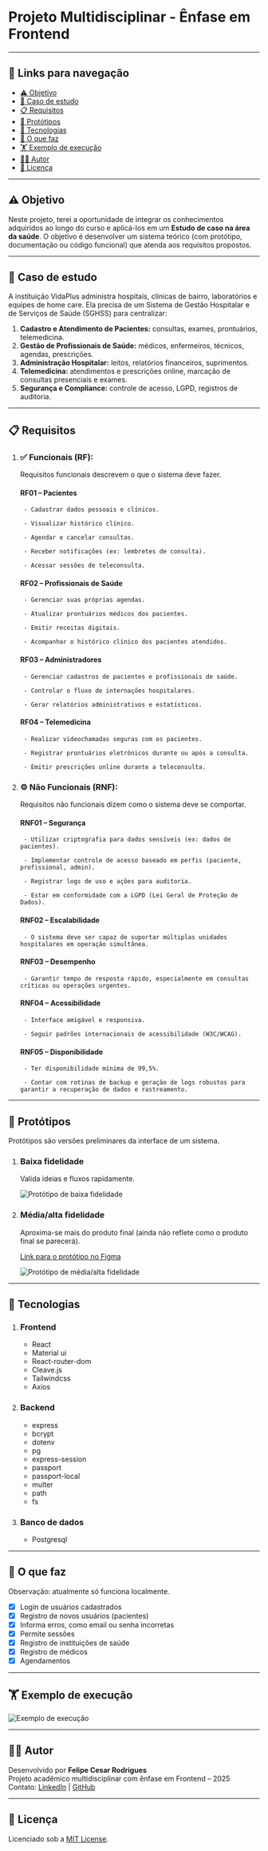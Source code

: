 # Projeto Multidisciplinar - Ênfase em Frontend

---

## 🔗 Links para navegação
- [⚠️ Objetivo](#objetivo)
- [📕 Caso de estudo](#caso-de-estudo)
- [📋 Requisitos](#requisitos)
- [🎨 Protótipos](#prototipos)
- [🤖 Tecnologias](#tecnologias)
- [🏁 O que faz](#oque-faz)
- [🏋️ Exemplo de execução](#exemplo)
- [👨‍💻 Autor](#autor)
- [📄 Licença](#licenca)

---

<div id="objetivo">

## ⚠️ Objetivo
 Neste projeto, terei a oportunidade de integrar os conhecimentos adquiridos ao longo do curso e aplicá-los em um **Estudo de caso na área da saúde**. O objetivo é desenvolver um sistema teórico (com protótipo, documentação ou código funcional) que atenda aos requisitos propostos.

</div>

---

<div id="caso-de-estudo">

## 📕 Caso de estudo
A instituição VidaPlus administra hospitais, clínicas de bairro, laboratórios e equipes de home care. Ela precisa de um Sistema de Gestão Hospitalar e de Serviços de Saúde (SGHSS) para centralizar: 
1. **Cadastro e Atendimento de Pacientes:** consultas, exames, prontuários, telemedicina. 
2. **Gestão de Profissionais de Saúde:** médicos, enfermeiros, técnicos, agendas, prescrições. 
3. **Administração Hospitalar:** leitos, relatórios financeiros, suprimentos. 
4. **Telemedicina:** atendimentos e prescrições online, marcação de consultas presenciais e exames. 
5. **Segurança e Compliance:** controle de acesso, LGPD, registros de auditoria.

</div>

---

<div id="requisitos">

## 📋 Requisitos
1. ### ✅ Funcionais (RF):

    Requisitos funcionais descrevem o que o sistema deve fazer.
    
    #### RF01 – Pacientes
        - Cadastrar dados pessoais e clínicos.

        - Visualizar histórico clínico.

        - Agendar e cancelar consultas.

        - Receber notificações (ex: lembretes de consulta).

        - Acessar sessões de teleconsulta.

    #### RF02 – Profissionais de Saúde
        - Gerenciar suas próprias agendas.

        - Atualizar prontuários médicos dos pacientes.

        - Emitir receitas digitais.

        - Acompanhar o histórico clínico dos pacientes atendidos.

    #### RF03 – Administradores
        - Gerenciar cadastros de pacientes e profissionais de saúde.

        - Controlar o fluxo de internações hospitalares.

        - Gerar relatórios administrativos e estatísticos.

    #### RF04 – Telemedicina
        - Realizar videochamadas seguras com os pacientes.

        - Registrar prontuários eletrônicos durante ou após a consulta.

        - Emitir prescrições online durante a teleconsulta.


2. ### ⚙️ Não Funcionais (RNF):
    
    Requisitos não funcionais dizem como o sistema deve se comportar.

    #### RNF01 – Segurança
        - Utilizar criptografia para dados sensíveis (ex: dados de pacientes).

        - Implementar controle de acesso baseado em perfis (paciente, profissional, admin).

        - Registrar logs de uso e ações para auditoria.

        - Estar em conformidade com a LGPD (Lei Geral de Proteção de Dados).

    #### RNF02 – Escalabilidade
        - O sistema deve ser capaz de suportar múltiplas unidades hospitalares em operação simultânea.

    #### RNF03 – Desempenho
        - Garantir tempo de resposta rápido, especialmente em consultas críticas ou operações urgentes.

    #### RNF04 – Acessibilidade
        - Interface amigável e responsiva.

        - Seguir padrões internacionais de acessibilidade (W3C/WCAG).

    #### RNF05 – Disponibilidade
        - Ter disponibilidade mínima de 99,5%.

        - Contar com rotinas de backup e geração de logs robustos para garantir a recuperação de dados e rastreamento.


</div>

---

<div id="prototipos">

## 🎨 Protótipos

Protótipos são versões preliminares da interface de um sistema.

1. ### Baixa fidelidade

    Valida ideias e fluxos rapidamente.

    ![Protótipo de baixa fidelidade](./image/prototipo_baixa_fidelidade.png)


2. ### Média/alta fidelidade

    Aproxima-se mais do produto final (ainda não reflete como o produto final se parecerá).

    
    [Link para o protótipo no Figma](https://www.figma.com/design/XiryicMrJK9n9ubcwu09lS/Untitled?node-id=50-2&t=OYdr396MsLzCelwq-1)

    ![Protótipo de média/alta fidelidade](./image/prototipo_media_alta_fidelidade.png)


</div>

---

<div id="tecnologias">

## 🤖 Tecnologias

1. ### Frontend
    - React
    - Material ui
    - React-router-dom
    - Cleave.js
    - Tailwindcss
    - Axios

2. ### Backend
    - express
    - bcrypt
    - dotenv
    - pg
    - express-session
    - passport
    - passport-local
    - multer
    - path
    - fs

3. ### Banco de dados
    - Postgresql
    

</div>

---

<div id="oque-faz">

## 🏁 O que faz
Observação: atualmente só funciona localmente.
- [x] Login de usuários cadastrados
- [x] Registro de novos usuários (pacientes)
- [x] Informa erros, como email ou senha incorretas
- [x] Permite sessões
- [X] Registro de instituições de saúde
- [X] Registro de médicos
- [X] Agendamentos

</div>

---

<div id="exemplo">

## 🏋️ Exemplo de execução
![Exemplo de execução](./image/exemplo-execucao.gif)

</div>

---

<div id="autor">

## 👨‍💻 Autor

Desenvolvido por **Felipe Cesar Rodrigues**  
Projeto acadêmico multidisciplinar com ênfase em Frontend – 2025  
Contato: [LinkedIn](https://www.linkedin.com/in/felipe-cesar-rodrigues/) | [GitHub](https://github.com/Kiy0p0N)


</div>

--- 

<div id="licenca">

## 📄 Licença

Licenciado sob a [MIT License](./LICENSE).

</div>